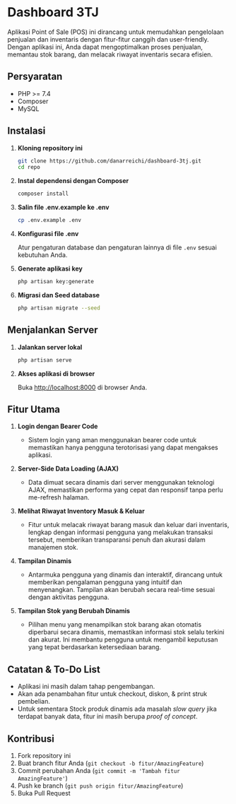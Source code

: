 # Dashboard 3TJ

Aplikasi Point of Sale (POS) ini dirancang untuk memudahkan pengelolaan penjualan dan inventaris dengan fitur-fitur canggih dan user-friendly. Dengan aplikasi ini, Anda dapat mengoptimalkan proses penjualan, memantau stok barang, dan melacak riwayat inventaris secara efisien.

## Persyaratan

- PHP >= 7.4
- Composer
- MySQL

## Instalasi

1. **Kloning repository ini**

    ```bash
    git clone https://github.com/danarreichi/dashboard-3tj.git
    cd repo
    ```

2. **Instal dependensi dengan Composer**

    ```bash
    composer install
    ```

3. **Salin file .env.example ke .env**

    ```bash
    cp .env.example .env
    ```

4. **Konfigurasi file .env**

    Atur pengaturan database dan pengaturan lainnya di file `.env` sesuai kebutuhan Anda.

5. **Generate aplikasi key**

    ```bash
    php artisan key:generate
    ```

6. **Migrasi dan Seed database**

    ```bash
    php artisan migrate --seed
    ```

## Menjalankan Server

1. **Jalankan server lokal**

    ```bash
    php artisan serve
    ```

2. **Akses aplikasi di browser**

    Buka [http://localhost:8000](http://localhost:8000) di browser Anda.

## Fitur Utama

1. **Login dengan Bearer Code**
   - Sistem login yang aman menggunakan bearer code untuk memastikan hanya pengguna terotorisasi yang dapat mengakses aplikasi.

2. **Server-Side Data Loading (AJAX)**
   - Data dimuat secara dinamis dari server menggunakan teknologi AJAX, memastikan performa yang cepat dan responsif tanpa perlu me-refresh halaman.

3. **Melihat Riwayat Inventory Masuk & Keluar**
   - Fitur untuk melacak riwayat barang masuk dan keluar dari inventaris, lengkap dengan informasi pengguna yang melakukan transaksi tersebut, memberikan transparansi penuh dan akurasi dalam manajemen stok.

4. **Tampilan Dinamis**
   - Antarmuka pengguna yang dinamis dan interaktif, dirancang untuk memberikan pengalaman pengguna yang intuitif dan menyenangkan. Tampilan akan berubah secara real-time sesuai dengan aktivitas pengguna.

5. **Tampilan Stok yang Berubah Dinamis**
   - Pilihan menu yang menampilkan stok barang akan otomatis diperbarui secara dinamis, memastikan informasi stok selalu terkini dan akurat. Ini membantu pengguna untuk mengambil keputusan yang tepat berdasarkan ketersediaan barang.

## Catatan & To-Do List
- Aplikasi ini masih dalam tahap pengembangan.
- Akan ada penambahan fitur untuk checkout, diskon, & print struk pembelian.
- Untuk sementara Stock produk dinamis ada masalah _slow query_ jika terdapat banyak data, fitur ini masih berupa _proof of concept_.

## Kontribusi

1. Fork repository ini
2. Buat branch fitur Anda (`git checkout -b fitur/AmazingFeature`)
3. Commit perubahan Anda (`git commit -m 'Tambah fitur AmazingFeature'`)
4. Push ke branch (`git push origin fitur/AmazingFeature`)
5. Buka Pull Request
